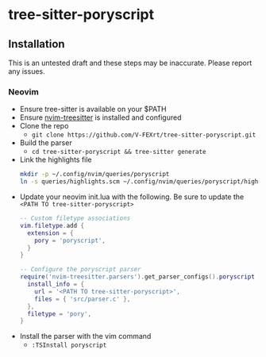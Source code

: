 # tree-sitter-poryscript

## Installation

This is an untested draft and these steps may be inaccurate. Please report any issues.

### Neovim
- Ensure tree-sitter is available on your $PATH
- Ensure [nvim-treesitter](https://github.com/nvim-treesitter/nvim-treesitter) is installed and configured
- Clone the repo
  - `git clone https://github.com/V-FEXrt/tree-sitter-poryscript.git`
- Build the parser
  - `cd tree-sitter-poryscript && tree-sitter generate`
- Link the highlights file
  ```bash 
  mkdir -p ~/.config/nvim/queries/poryscript
  ln -s queries/highlights.scm ~/.config/nvim/queries/poryscript/highlights.scm
  ```
- Update your neovim init.lua with the following. Be sure to update the `<PATH TO tree-sitter-poryscript>`
  ```lua
  -- Custom filetype associations
  vim.filetype.add {
    extension = {
      pory = 'poryscript',
    }
  }

  -- Configure the poryscript parser
  require('nvim-treesitter.parsers').get_parser_configs().poryscript = {
    install_info = {
      url = '<PATH TO tree-sitter-poryscript>',
      files = { 'src/parser.c' },
    },
    filetype = 'pory',
  }
  ```
- Install the parser with the vim command
  - `:TSInstall poryscript`
